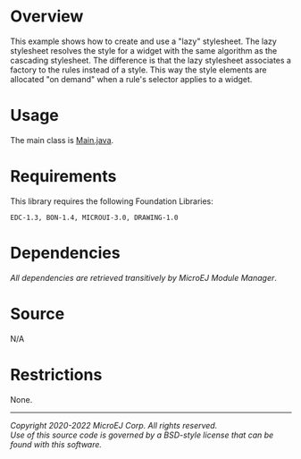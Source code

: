 # Overview

This example shows how to create and use a "lazy" stylesheet.
The lazy stylesheet resolves the style for a widget with the same algorithm as the cascading stylesheet.
The difference is that the lazy stylesheet associates a factory to the rules instead of a style.
This way the style elements are allocated "on demand" when a rule's selector applies to a widget.

# Usage

The main class is [Main.java](src/main/java/com/microej/example/mwt/lazystylesheet/Main.java).

# Requirements

This library requires the following Foundation Libraries:

    EDC-1.3, BON-1.4, MICROUI-3.0, DRAWING-1.0

# Dependencies

_All dependencies are retrieved transitively by MicroEJ Module Manager_.

# Source

N/A

# Restrictions

None.

---  
_Copyright 2020-2022 MicroEJ Corp. All rights reserved._  
_Use of this source code is governed by a BSD-style license that can be found with this software._  
